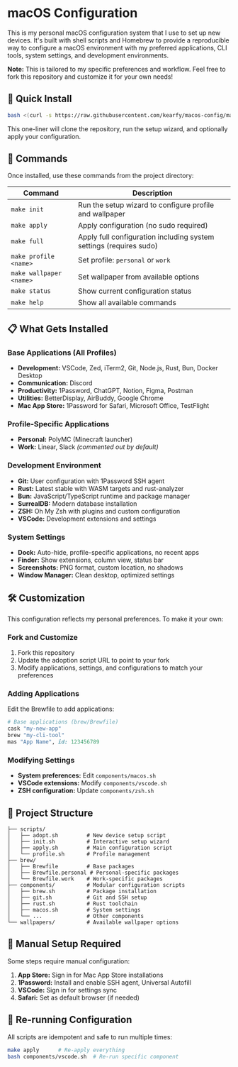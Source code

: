 # macOS Configuration

This is my personal macOS configuration system that I use to set up new devices. It's built with shell scripts and Homebrew to provide a reproducible way to configure a macOS environment with my preferred applications, CLI tools, system settings, and development environments.

**Note:** This is tailored to my specific preferences and workflow. Feel free to fork this repository and customize it for your own needs!

## 🚀 Quick Install

```bash
bash <(curl -s https://raw.githubusercontent.com/kearfy/macos-config/main/scripts/adopt.sh)
```

This one-liner will clone the repository, run the setup wizard, and optionally apply your configuration.

## 📖 Commands

Once installed, use these commands from the project directory:

| Command | Description |
|---------|-------------|
| `make init` | Run the setup wizard to configure profile and wallpaper |
| `make apply` | Apply configuration (no sudo required) |
| `make full` | Apply full configuration including system settings (requires sudo) |
| `make profile <name>` | Set profile: `personal` or `work` |
| `make wallpaper <name>` | Set wallpaper from available options |
| `make status` | Show current configuration status |
| `make help` | Show all available commands |

## 📋 What Gets Installed

### Base Applications (All Profiles)
- **Development:** VSCode, Zed, iTerm2, Git, Node.js, Rust, Bun, Docker Desktop
- **Communication:** Discord  
- **Productivity:** 1Password, ChatGPT, Notion, Figma, Postman
- **Utilities:** BetterDisplay, AirBuddy, Google Chrome
- **Mac App Store:** 1Password for Safari, Microsoft Office, TestFlight

### Profile-Specific Applications
- **Personal:** PolyMC (Minecraft launcher)
- **Work:** Linear, Slack *(commented out by default)*

### Development Environment
- **Git:** User configuration with 1Password SSH agent
- **Rust:** Latest stable with WASM targets and rust-analyzer  
- **Bun:** JavaScript/TypeScript runtime and package manager
- **SurrealDB:** Modern database installation
- **ZSH:** Oh My Zsh with plugins and custom configuration
- **VSCode:** Development extensions and settings

### System Settings
- **Dock:** Auto-hide, profile-specific applications, no recent apps
- **Finder:** Show extensions, column view, status bar
- **Screenshots:** PNG format, custom location, no shadows
- **Window Manager:** Clean desktop, optimized settings

## 🛠️ Customization

This configuration reflects my personal preferences. To make it your own:

### Fork and Customize
1. Fork this repository
2. Update the adoption script URL to point to your fork
3. Modify applications, settings, and configurations to match your preferences

### Adding Applications
Edit the Brewfile to add applications:

```ruby
# Base applications (brew/Brewfile)
cask "my-new-app"
brew "my-cli-tool" 
mas "App Name", id: 123456789
```

### Modifying Settings
- **System preferences:** Edit `components/macos.sh`
- **VSCode extensions:** Modify `components/vscode.sh`
- **ZSH configuration:** Update `components/zsh.sh`

## 📁 Project Structure

```
├── scripts/
│   ├── adopt.sh         # New device setup script
│   ├── init.sh          # Interactive setup wizard
│   ├── apply.sh         # Main configuration script
│   └── profile.sh       # Profile management
├── brew/
│   ├── Brewfile         # Base packages
│   ├── Brewfile.personal # Personal-specific packages  
│   └── Brewfile.work    # Work-specific packages
├── components/          # Modular configuration scripts
│   ├── brew.sh          # Package installation
│   ├── git.sh           # Git and SSH setup
│   ├── rust.sh          # Rust toolchain
│   ├── macos.sh         # System settings
│   └── ...              # Other components
└── wallpapers/          # Available wallpaper options
```

## 🔧 Manual Setup Required

Some steps require manual configuration:

1. **App Store:** Sign in for Mac App Store installations
2. **1Password:** Install and enable SSH agent, Universal Autofill
3. **VSCode:** Sign in for settings sync
4. **Safari:** Set as default browser (if needed)

## 🔄 Re-running Configuration

All scripts are idempotent and safe to run multiple times:

```bash
make apply      # Re-apply everything
bash components/vscode.sh  # Re-run specific component
```
